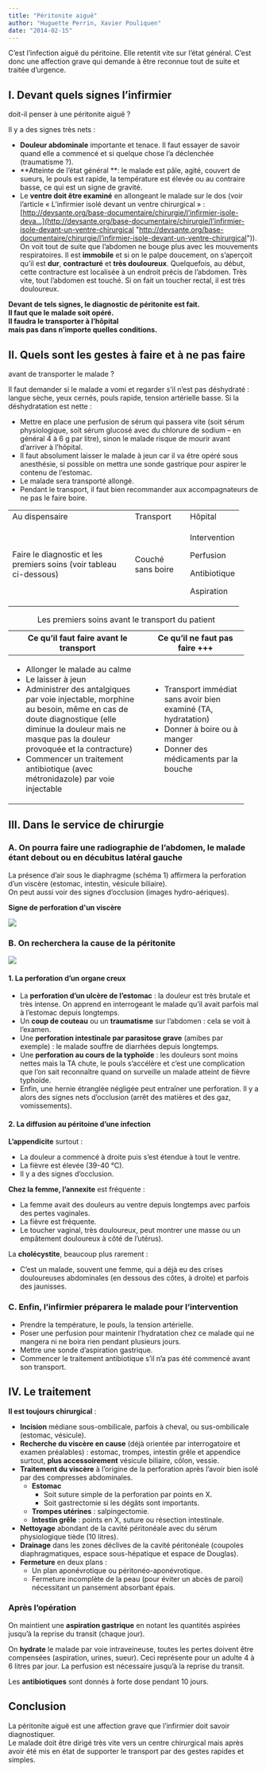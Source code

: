 ```yaml
---
title: "Péritonite aiguë"
author: "Huguette Perrin, Xavier Pouliquen"
date: "2014-02-15"
---
```


C’est l’infection aiguë du péritoine. Elle retentit vite sur l’état général. C’est donc une affection grave qui demande à être reconnue tout de suite et traitée d’urgence.
## I. Devant quels signes l’infirmier  
doit-il penser à une péritonite aiguë ?

Il y a des signes très nets :

*   **Douleur abdominale** importante et tenace. Il faut essayer de savoir quand elle a commencé et si quelque chose l’a déclenchée (traumatisme ?).
*   **Atteinte de l’état général **: le malade est pâle, agité, couvert de sueurs, le pouls est rapide, la température est élevée ou au contraire basse, ce qui est un signe de gravité.
*   Le **ventre doit être examiné** en allongeant le malade sur le dos (voir l’article « L’infirmier isolé devant un ventre chirurgical » : [http://devsante.org/base-documentaire/chirurgie/l’infirmier-isole-deva...](http://devsante.org/base-documentaire/chirurgie/l’infirmier-isole-devant-un-ventre-chirurgical "http://devsante.org/base-documentaire/chirurgie/l’infirmier-isole-devant-un-ventre-chirurgical")). On voit tout de suite que l’abdomen ne bouge plus avec les mouvements respiratoires. Il est **immobile** et si on le palpe doucement, on s’aperçoit qu’il est **dur**, **contracturé** et **très douloureux**. Quelquefois, au début, cette contracture est localisée à un endroit précis de l’abdomen. Très vite, tout l’abdomen est touché. Si on fait un toucher rectal, il est très douloureux.

**Devant de tels signes, le diagnostic de péritonite est fait.  
Il faut que le malade soit opéré.  
Il faudra le transporter à l’hôpital  
mais pas dans n’importe quelles conditions.**

## II. Quels sont les gestes à faire et à ne pas faire  
avant de transporter le malade ?

Il faut demander si le malade a vomi et regarder s’il n’est pas déshydraté : langue sèche, yeux cernés, pouls rapide, tension artérielle basse. Si la déshydratation est nette :

*   Mettre en place une perfusion de sérum qui passera vite (soit sérum physiologique, soit sérum glucosé avec du chlorure de sodium – en général 4 à 6 g par litre), sinon le malade risque de mourir avant d’arriver à l’hôpital.
*   Il faut absolument laisser le malade à jeun car il va être opéré sous anesthésie, si possible on mettra une sonde gastrique pour aspirer le contenu de l’estomac.
*   Le malade sera transporté allongé.
*   Pendant le transport, il faut bien recommander aux accompagnateurs de ne pas le faire boire.

<table>

<tbody>

<tr>

<td style="width:231px">Au dispensaire</td>

<td style="width:95px">Transport</td>

<td style="width:85px">Hôpital</td>

</tr>

<tr>

<td style="width:231px">Faire le diagnostic et  
les premiers soins (voir tableau ci-dessous)</td>

<td style="width:95px">Couché sans boire</td>

<td style="width:85px">

Intervention

Perfusion

Antibiotique

Aspiration</td>

</tr>

</tbody>

</table>
<table>
<caption>Les premiers soins avant le transport du patient</caption>

<thead>

<tr>

<th scope="col" style="width:259px">Ce qu’il faut faire avant le transport</th>

<th scope="col" style="width:176px">Ce qu’il ne faut pas faire +++</th>

</tr>

</thead>

<tbody>

<tr>

<td style="width:263px"><ul><li>Allonger le malade au calme</li><li>Le laisser à jeun</li><li>Administrer des antalgiques par voie injectable, morphine au besoin, même en cas de doute diagnostique (elle diminue la douleur mais ne masque pas la douleur provoquée et la contracture)</li><li>Commencer un traitement antibiotique (avec métronidazole) par voie injectable</li></ul></td>

<td style="width:180px"><ul><li>Transport immédiat sans avoir bien examiné (TA, hydratation)</li><li>Donner à boire ou à manger</li><li>Donner des médicaments par la bouche</li></ul></td>

</tr>

</tbody>

</table>

## III. Dans le service de chirurgie

### A. On pourra faire une radiographie de l’abdomen, le malade étant debout ou en décubitus latéral gauche

La présence d’air sous le diaphragme (schéma 1) affirmera la perforation d’un viscère (estomac, intestin, vésicule biliaire).  
On peut aussi voir des signes d’occlusion (images hydro-aériques).

**Signe de perforation d'un viscère**

![](image002-2.gif)


### B. On recherchera la cause de la péritonite

![](image004.gif)


#### 1. La perforation d’un organe creux

*   La **perforation d’un ulcère de l’estomac** : la douleur est très brutale et très intense. On apprend en interrogeant le malade qu’il avait parfois mal à l’estomac depuis longtemps.
*   Un **coup de couteau** ou un **traumatisme** sur l’abdomen : cela se voit à l’examen.
*   Une **perforation intestinale par parasitose grave** (amibes par exemple) : le malade souffre de diarrhées depuis longtemps.
*   Une **perforation au cours de la typhoïde** : les douleurs sont moins nettes mais la TA chute, le pouls s’accélère et c’est une complication que l’on sait reconnaître quand on surveille un malade atteint de fièvre typhoïde.
*   Enfin, une hernie étranglée négligée peut entraîner une perforation. Il y a alors des signes nets d’occlusion (arrêt des matières et des gaz, vomissements).

#### 2. La diffusion au péritoine d’une infection

**L’appendicite** surtout :

*   La douleur a commencé à droite puis s’est étendue à tout le ventre.
*   La fièvre est élevée (39-40 °C).
*   Il y a des signes d’occlusion.

**Chez la femme, l’annexite** est fréquente :

*   La femme avait des douleurs au ventre depuis longtemps avec parfois des pertes vaginales.
*   La fièvre est fréquente.
*   Le toucher vaginal, très douloureux, peut montrer une masse ou un empâtement douloureux à côté de l’utérus).

La **cholécystite**, beaucoup plus rarement :

*   C’est un malade, souvent une femme, qui a déjà eu des crises douloureuses abdominales (en dessous des côtes, à droite) et parfois des jaunisses.

### C. Enfin, l’infirmier préparera le malade pour l’intervention 

*   Prendre la température, le pouls, la tension artérielle.
*   Poser une perfusion pour maintenir l’hydratation chez ce malade qui ne mangera ni ne boira rien pendant plusieurs jours.
*   Mettre une sonde d’aspiration gastrique.
*   Commencer le traitement antibiotique s’il n’a pas été commencé avant son transport.

## IV. Le traitement

**Il est toujours chirurgical** : 

*   **Incision** médiane sous-ombilicale, parfois à cheval, ou sus-ombilicale (estomac, vésicule).
*   **Recherche du viscère en cause** (déjà orientée par interrogatoire et examen préalables) : estomac, trompes, intestin grêle et appendice surtout, **plus accessoirement** vésicule biliaire, côlon, vessie.
*   **Traitement du viscère** à l’origine de la perforation après l’avoir bien isolé par des compresses abdominales.
    *   ​**Estomac**
        *   ​Soit suture simple de la perforation par points en X.
        *   Soit gastrectomie si les dégâts sont importants.
    *   **​Trompes utérines** : salpingectomie.
    *   **Intestin grêle** : points en X, suture ou résection intestinale.
*   **Nettoyage** abondant de la cavité péritonéale avec du sérum physiologique tiède (10 litres).
*   **Drainage** dans les zones déclives de la cavité péritonéale (coupoles diaphragmatiques, espace sous-hépatique et espace de Douglas).
*   **Fermeture** en deux plans : 
    *   Un plan aponévrotique ou péritonéo-aponévrotique.
    *   Fermeture incomplète de la peau (pour éviter un abcès de paroi) nécessitant un pansement absorbant épais.

### Après l’opération

On maintient une **aspiration gastrique** en notant les quantités aspirées jusqu’à la reprise du transit (chaque jour).

On **hydrate** le malade par voie intraveineuse, toutes les pertes doivent être compensées (aspiration, urines, sueur). Ceci représente pour un adulte 4 à 6 litres par jour. La perfusion est nécessaire jusqu’à la reprise du transit.

Les **antibiotiques** sont donnés à forte dose pendant 10 jours.

## Conclusion

La péritonite aiguë est une affection grave que l’infirmier doit savoir diagnostiquer.  
Le malade doit être dirigé très vite vers un centre chirurgical mais après avoir été mis en état de supporter le transport par des gestes rapides et simples.
